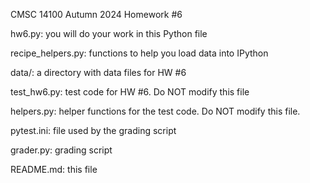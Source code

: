 CMSC 14100
Autumn 2024
Homework #6

hw6.py: you will do your work in this Python file

recipe_helpers.py: functions to help you load data into IPython

data/: a directory with data files for HW #6

test_hw6.py: test code for HW #6.  Do NOT modify this file

helpers.py: helper functions for the test code. Do NOT modify this file.

pytest.ini: file used by the grading script

grader.py: grading script

README.md: this file